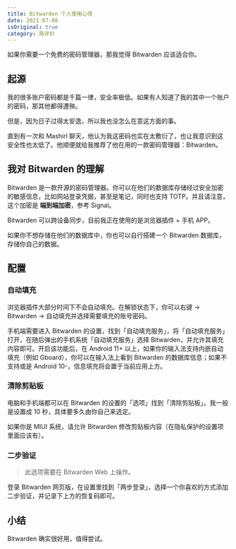 ```yaml
---
title: Bitwarden 个人使用心得
date: 2021-07-08
isOriginal: true
category: 简评价
---
```


如果你需要一个免费的密码管理器，那我觉得 Bitwarden 应该适合你。

<!--more-->

## 起源

我的很多账户密码都是千篇一律，安全率极低。如果有人知道了我的其中一个账户的密码，那其他都得遭殃。

但是，因为日子过得太安逸，所以我也没怎么在意这方面的事。

直到有一次和 Mashirl 聊天，他认为我这密码也实在太敷衍了，也让我意识到这安全性也太低了。他顺便就给我推荐了他在用的一款密码管理器：Bitwarden。

## 我对 Bitwarden 的理解

Bitwarden 是一款开源的密码管理器。你可以在他们的数据库存储经过安全加密的敏感信息，比如网站登录凭据，甚至是笔记，同时也支持 TOTP。并且请注意，这个加密是 **端到端加密**，参考 Signal。

Bitwarden 可以跨设备同步，目前我正在使用的是浏览器插件 + 手机 APP。

如果你不想存储在他们的数据库中，你也可以自行搭建一个 Bitwarden 数据库，存储你自己的数据。

## 配置

### 自动填充

浏览器插件大部分时间下不会自动填充。在解锁状态下，你可以右键 → Bitwarden → 自动填充并选择需要填充的账号密码。

手机端需要进入 Bitwarden 的设置，找到「自动填充服务」，将「自动填充服务」打开，在随后弹出的手机系统「自动填充服务」选择 Bitwarden，并允许其填充内容即可。开启该功能后，在 Android 11+ 以上，如果你的输入法支持内嵌自动填充（例如 Gboard），你可以在输入法上看到 Bitwarden 的数据库信息；如果不支持或是 Android 10-，信息填充将会置于当前应用上方。

### 清除剪贴板

电脑和手机端都可以在 Bitwarden 的设置的「选项」找到「清除剪贴板」。我一般是设置成 10 秒，具体要多久由你自己来选定。

如果你是 MIUI 系统，请允许 Bitwarden 修改剪贴板内容（在隐私保护的设置项里面应该有）。

### 二步验证

> 此选项需要在 Bitwarden Web 上操作。

登录 Bitwarden 网页版，在设置里找到「两步登录」，选择一个你喜欢的方式添加二步验证，并记录下上方的恢复码即可。

## 小结

Bitwarden 确实很好用，值得尝试。